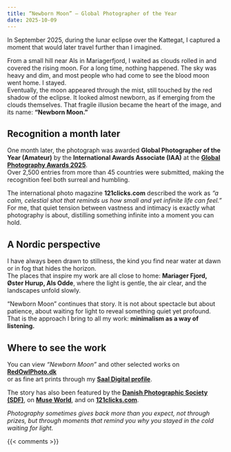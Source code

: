 ```yaml
---
title: “Newborn Moon” – Global Photographer of the Year
date: 2025-10-09
---
```

In September 2025, during the lunar eclipse over the Kattegat, I captured a moment that would later travel further than I imagined.

From a small hill near Als in Mariagerfjord, I waited as clouds rolled in and covered the rising moon. For a long time, nothing happened. The sky was heavy and dim, and most people who had come to see the blood moon went home. I stayed.  
Eventually, the moon appeared through the mist, still touched by the red shadow of the eclipse. It looked almost newborn, as if emerging from the clouds themselves. That fragile illusion became the heart of the image, and its name: **“Newborn Moon.”**

<!--more-->

## Recognition a month later

One month later, the photograph was awarded **Global Photographer of the Year (Amateur)** by the **International Awards Associate (IAA)** at the [**Global Photography Awards 2025**](https://globalphotographyawards.com/winner-info.php?id=2041).  
Over 2,500 entries from more than 45 countries were submitted, making the recognition feel both surreal and humbling.

The international photo magazine **121clicks.com** described the work as *“a calm, celestial shot that reminds us how small and yet infinite life can feel.”*  
For me, that quiet tension between vastness and intimacy is exactly what photography is about, distilling something infinite into a moment you can hold.

## A Nordic perspective

I have always been drawn to stillness, the kind you find near water at dawn or in fog that hides the horizon.  
The places that inspire my work are all close to home: **Mariager Fjord, Øster Hurup, Als Odde**, where the light is gentle, the air clear, and the landscapes unfold slowly.

“Newborn Moon” continues that story. It is not about spectacle but about patience, about waiting for light to reveal something quiet yet profound.  
That is the approach I bring to all my work: **minimalism as a way of listening.**

## Where to see the work

You can view *“Newborn Moon”* and other selected works on  
[**RedOwlPhoto.dk**](https://redowlphoto.dk/?utm_source=chatgpt.com)  
or as fine art prints through my [**Saal Digital profile**](https://photo-portal.shop/profiles/Allan-Andersen).  

The story has also been featured by the [**Danish Photographic Society (SDF)**](https://www.sdf.dk/nyheder/nyheder/1172-allan-andersen-vinder-international-pris-for-foto-af-blodmanen.html), on [**Muse World**](https://www.muse.world/index.php/post/2025-global-photography-awards-honors-outstanding-photographers-category-winners-of-the-year), and on [**121clicks.com**](https://121clicks.com/inspirations/global-photography-awards-2025-winners).

*Photography sometimes gives back more than you expect, not through prizes, but through moments that remind you why you stayed in the cold waiting for light.*

{{< comments >}}
